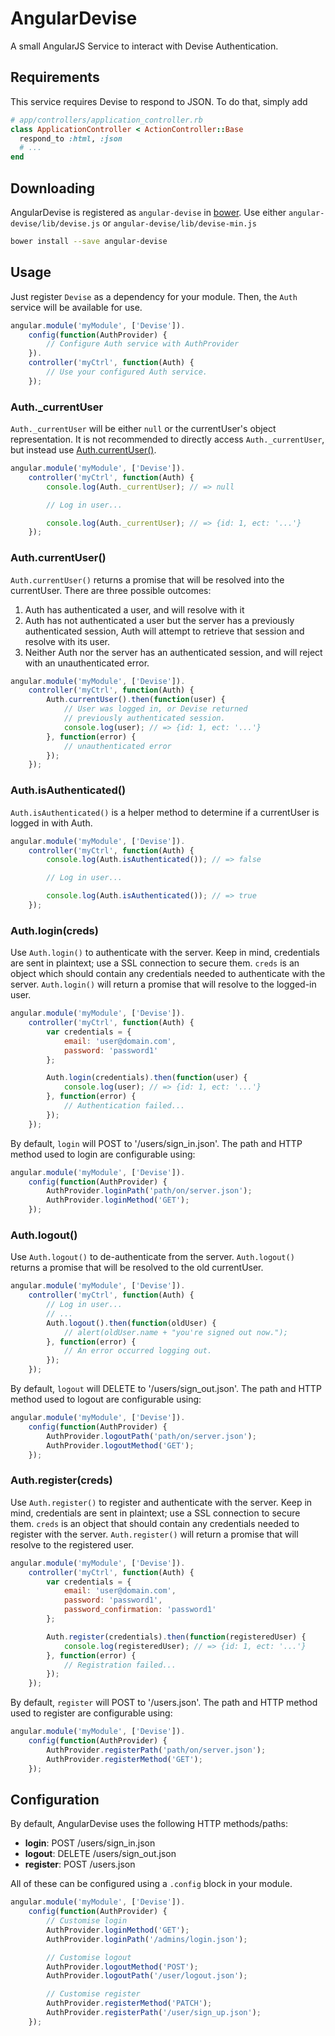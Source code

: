 AngularDevise
=============

A small AngularJS Service to interact with Devise Authentication.


Requirements
------------

This service requires Devise to respond to JSON. To do that, simply add

```ruby
# app/controllers/application_controller.rb
class ApplicationController < ActionController::Base
  respond_to :html, :json
  # ...
end
```


Downloading
-----------

AngularDevise is registered as `angular-devise` in
[bower](http://sindresorhus.com/bower-components/#!/search/angular-devise).
Use either `angular-devise/lib/devise.js` or `angular-devise/lib/devise-min.js`

```bash
bower install --save angular-devise
```


Usage
-----

Just register `Devise` as a dependency for your module. Then, the `Auth`
service will be available for use.

```javascript
angular.module('myModule', ['Devise']).
    config(function(AuthProvider) {
        // Configure Auth service with AuthProvider
    }).
    controller('myCtrl', function(Auth) {
        // Use your configured Auth service.
    });
```

### Auth._currentUser

`Auth._currentUser` will be either `null` or the currentUser's
object representation. It is not recommended to directly access
`Auth._currentUser`, but instead use
[Auth.currentUser()](#authcurrentuser).

```javascript
angular.module('myModule', ['Devise']).
    controller('myCtrl', function(Auth) {
        console.log(Auth._currentUser); // => null

        // Log in user...

        console.log(Auth._currentUser); // => {id: 1, ect: '...'}
    });
```

### Auth.currentUser()

`Auth.currentUser()` returns a promise that will be resolved into
the currentUser. There are three possible outcomes:

 1. Auth has authenticated a user, and will resolve with it
 2. Auth has not authenticated a user but the server has a previously
    authenticated session, Auth will attempt to retrieve that
    session and resolve with its user.
 3. Neither Auth nor the server has an authenticated session,
    and will reject with an unauthenticated error.

```javascript
angular.module('myModule', ['Devise']).
    controller('myCtrl', function(Auth) {
        Auth.currentUser().then(function(user) {
            // User was logged in, or Devise returned
            // previously authenticated session.
            console.log(user); // => {id: 1, ect: '...'}
        }, function(error) {
            // unauthenticated error
        });
    });
```

### Auth.isAuthenticated()

`Auth.isAuthenticated()` is a helper method to determine if a
currentUser is logged in with Auth.

```javascript
angular.module('myModule', ['Devise']).
    controller('myCtrl', function(Auth) {
        console.log(Auth.isAuthenticated()); // => false

        // Log in user...

        console.log(Auth.isAuthenticated()); // => true
    });
```

### Auth.login(creds)

Use `Auth.login()` to authenticate with the server. Keep in mind,
credentials are sent in plaintext; use a SSL connection to secure them.
`creds` is an object which should contain any credentials needed to
authenticate with the server. `Auth.login()` will return a promise that
will resolve to the logged-in user.

```javascript
angular.module('myModule', ['Devise']).
    controller('myCtrl', function(Auth) {
        var credentials = {
            email: 'user@domain.com',
            password: 'password1'
        };

        Auth.login(credentials).then(function(user) {
            console.log(user); // => {id: 1, ect: '...'}
        }, function(error) {
            // Authentication failed...
        });
    });
```

By default, `login` will POST to '/users/sign_in.json'. The path and
HTTP method used to login are configurable using:

```javascript
angular.module('myModule', ['Devise']).
    config(function(AuthProvider) {
        AuthProvider.loginPath('path/on/server.json');
        AuthProvider.loginMethod('GET');
    });
```

### Auth.logout()

Use `Auth.logout()` to de-authenticate from the server. `Auth.logout()`
returns a promise that will be resolved to the old currentUser.

```javascript
angular.module('myModule', ['Devise']).
    controller('myCtrl', function(Auth) {
        // Log in user...
        // ...
        Auth.logout().then(function(oldUser) {
            // alert(oldUser.name + "you're signed out now.");
        }, function(error) {
            // An error occurred logging out.
        });
    });
```

By default, `logout` will DELETE to '/users/sign_out.json'. The path
and HTTP method used to logout are configurable using:

```javascript
angular.module('myModule', ['Devise']).
    config(function(AuthProvider) {
        AuthProvider.logoutPath('path/on/server.json');
        AuthProvider.logoutMethod('GET');
    });
```

### Auth.register(creds)

Use `Auth.register()` to register and authenticate with the server. Keep
in mind, credentials are sent in plaintext; use a SSL connection to
secure them. `creds` is an object that should contain any credentials
needed to register with the server. `Auth.register()` will return a
promise that will resolve to the registered user.

```javascript
angular.module('myModule', ['Devise']).
    controller('myCtrl', function(Auth) {
        var credentials = {
            email: 'user@domain.com',
            password: 'password1',
            password_confirmation: 'password1'
        };

        Auth.register(credentials).then(function(registeredUser) {
            console.log(registeredUser); // => {id: 1, ect: '...'}
        }, function(error) {
            // Registration failed...
        });
    });
```

By default, `register` will POST to '/users.json'. The path and HTTP
method used to register are configurable using:

```javascript
angular.module('myModule', ['Devise']).
    config(function(AuthProvider) {
        AuthProvider.registerPath('path/on/server.json');
        AuthProvider.registerMethod('GET');
    });
```


Configuration
-------------

By default, AngularDevise uses the following HTTP methods/paths:
 - **login**: POST /users/sign_in.json
 - **logout**: DELETE /users/sign_out.json
 - **register**: POST /users.json

All of these can be configured using a `.config` block in your module.

```javascript
angular.module('myModule', ['Devise']).
    config(function(AuthProvider) {
        // Customise login
        AuthProvider.loginMethod('GET');
        AuthProvider.loginPath('/admins/login.json');

        // Customise logout
        AuthProvider.logoutMethod('POST');
        AuthProvider.logoutPath('/user/logout.json');

        // Customise register
        AuthProvider.registerMethod('PATCH');
        AuthProvider.registerPath('/user/sign_up.json');
    });
```
